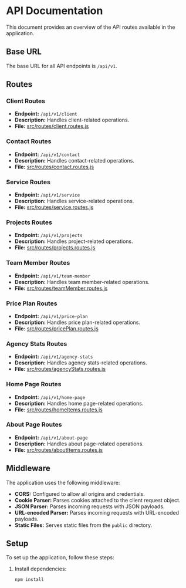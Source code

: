 # API Documentation

This document provides an overview of the API routes available in the application.

## Base URL

The base URL for all API endpoints is `/api/v1`.

## Routes

### Client Routes

- **Endpoint:** `/api/v1/client`
- **Description:** Handles client-related operations.
- **File:** [src/routes/client.routes.js](src/routes/client.routes.js)

### Contact Routes

- **Endpoint:** `/api/v1/contact`
- **Description:** Handles contact-related operations.
- **File:** [src/routes/contact.routes.js](src/routes/contact.routes.js)

### Service Routes

- **Endpoint:** `/api/v1/service`
- **Description:** Handles service-related operations.
- **File:** [src/routes/service.routes.js](src/routes/service.routes.js)

### Projects Routes

- **Endpoint:** `/api/v1/projects`
- **Description:** Handles project-related operations.
- **File:** [src/routes/projects.routes.js](src/routes/projects.routes.js)

### Team Member Routes

- **Endpoint:** `/api/v1/team-member`
- **Description:** Handles team member-related operations.
- **File:** [src/routes/teamMember.routes.js](src/routes/teamMember.routes.js)

### Price Plan Routes

- **Endpoint:** `/api/v1/price-plan`
- **Description:** Handles price plan-related operations.
- **File:** [src/routes/pricePlan.routes.js](src/routes/pricePlan.routes.js)

### Agency Stats Routes

- **Endpoint:** `/api/v1/agency-stats`
- **Description:** Handles agency stats-related operations.
- **File:** [src/routes/agencyStats.routes.js](src/routes/agencyStats.routes.js)

### Home Page Routes

- **Endpoint:** `/api/v1/home-page`
- **Description:** Handles home page-related operations.
- **File:** [src/routes/homeItems.routes.js](src/routes/homeItems.routes.js)

### About Page Routes

- **Endpoint:** `/api/v1/about-page`
- **Description:** Handles about page-related operations.
- **File:** [src/routes/aboutItems.routes.js](src/routes/aboutItems.routes.js)

## Middleware

The application uses the following middleware:

- **CORS:** Configured to allow all origins and credentials.
- **Cookie Parser:** Parses cookies attached to the client request object.
- **JSON Parser:** Parses incoming requests with JSON payloads.
- **URL-encoded Parser:** Parses incoming requests with URL-encoded payloads.
- **Static Files:** Serves static files from the `public` directory.

## Setup

To set up the application, follow these steps:

1. Install dependencies:
   ```sh
   npm install